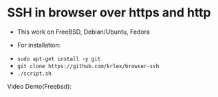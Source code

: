 # SSH in browser over https and http

- This work on FreeBSD, Debian/Ubuntu, Fedora

- For installation:

* `sudo apt-get install -y git`
* `git clone https://github.com/krlex/browser-ssh`
*  `./script.sh`


Video Demo(Freebsd):



